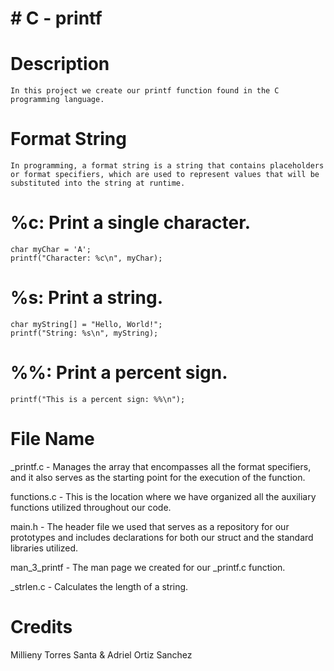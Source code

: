 # #  C - printf

# Description

	In this project we create our printf function found in the C programming language.


# Format String

	In programming, a format string is a string that contains placeholders or format specifiers, which are used to represent values that will be substituted into the string at runtime.

# %c: Print a single character.

	char myChar = 'A';
	printf("Character: %c\n", myChar);


# %s: Print a string.

	char myString[] = "Hello, World!";
	printf("String: %s\n", myString);


# %%: Print a percent sign.

	printf("This is a percent sign: %%\n");


# File Name

_printf.c -  Manages the array that encompasses all the format specifiers, and it also serves as the starting point for the execution of the function. 

functions.c - This is the location where we have organized all the auxiliary functions utilized throughout our code.

main.h - The header file we used that serves as a repository for our prototypes and includes declarations for both our struct and the standard libraries utilized.

man_3_printf - The man page we created for our _printf.c function. 

_strlen.c - Calculates the length of a string.

# Credits

Millieny Torres Santa & Adriel Ortiz Sanchez
